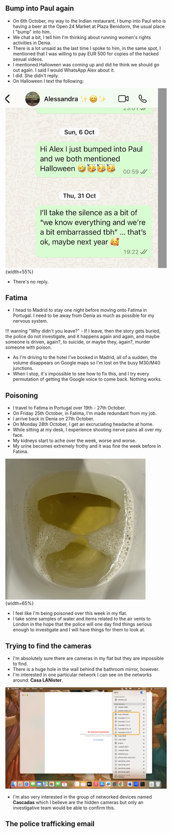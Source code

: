 ## Bump into Paul again

- On 6th October, my way to the Indian restaurant, I bump into Paul who is having a beer at the Open 24 Market at Plaza Benidorm, the usual place I "bump" into him.
- We chat a bit, I tell him I'm thinking about running women's rights activities in Denia.
- There is a lot unsaid as the last time I spoke to him, in the same spot, I mentioned that I was willing to pay EUR 500 for copies of the hacked sexual videos.
- I mentioned Halloween was coming up and did he think we should go out again. I said I would WhatsApp Alex about it.
- I did. She didn't reply.
- On Halloween I text the following:

![WhatsApp to Alex](../../content/whatsapps/whatsapp-to-alex.png){width=55%}

- There's no reply.

## Fatima

- I head to Madrid to stay one night before moving onto Fatima in Portugal. I need to be away from Denia as much as possible for my nervous system.

!!! warning "Why didn't you leave?"
    - If I leave, then the story gets buried, the police do not investigate, and it happens again and again, and maybe someone is driven, again?, to suicide, or maybe they, again?, murder someone with poison.

- As I'm driving to the hotel I've booked in Madrid, all of a sudden, the volume disappears on Google maps so I'm lost on the busy M30/M40 junctions.
- When I stop, it's impossible to see how to fix this, and I try every permutation of getting the Google voice to come back. Nothing works.

## Poisoning

- I travel to Fatima in Portugal over 19th - 27th October.
- On Friday 25th October, in Fatima, I'm made redundant from my job.
- I arrive back in Denia on 27th October.
- On Monday 28th October, I get an excruciating headache at home. 
- While sitting at my desk, I experience shooting nerve pains all over my face.
- My kidneys start to ache over the week, worse and worse.
- My urine becomes extremely frothy and it was fine the week before in Fatima.

![Frothy urine](../../content/images/frothy%20urine.png){width=65%}

- I feel like I'm being poisoned over this week in my flat.
- I take some samples of water and items related to the air vents to London in the hope that the police will one day find things serious enough to investigate and I will have things for them to look at.

## Trying to find the cameras

- I'm absolutely sure there are cameras in my flat but they are impossible to find.
- There is a huge hole in the wall behind the bathroom mirror, however.
- I'm interested in one particular network I can see on the networks around: **Casa LANister**.

![Available networks](../../content/images/lan.png)

- I'm also very interested in the group of networked devices named **Cascadas** which I believe are the hidden cameras but only an investigative team would be able to confirm this.

## The police trafficking email

